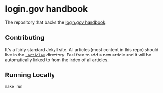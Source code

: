 # login.gov handbook

The repository that backs the [login.gov handbook](https://login-handbook.app.cloud.gov/).

## Contributing

It's a fairly standard Jekyll site. All articles (most content in this repo)
should live in the [`_articles`](_articles) directory. Feel free to add a new
article and it will be automatically linked to from the index of all articles.

## Running Locally

```
make run
```
